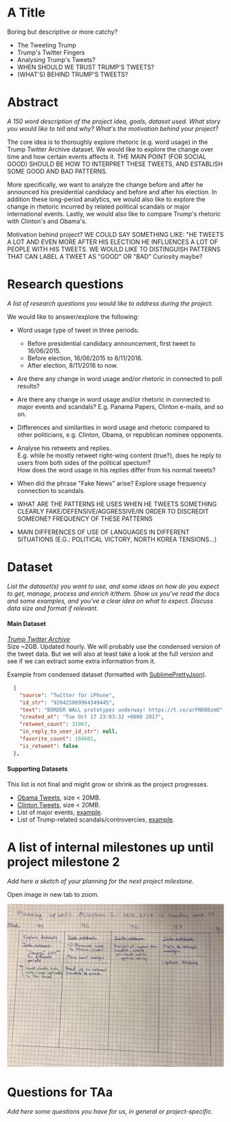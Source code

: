 # A Title
Boring but descriptive or more catchy?  
* The Tweeting Trump  
* Trump's Twitter Fingers  
* Analysing Trump's Tweets?  
* WHEN SHOULD WE TRUST TRUMP'S TWEETS?
* (WHAT'S) BEHIND TRUMP'S TWEETS?

# Abstract
_A 150 word description of the project idea, goals, dataset used. What story you would like to tell and why? What's the motivation behind your project?_

The core idea is to thoroughly explore rhetoric (e.g. word usage) in the Trump Twitter Archive dataset. We would like to explore the change over time and how certain events affects it. THE MAIN POINT (FOR SOCIAL GOOD) SHOULD BE HOW TO INTERPRET THESE TWEETS, AND ESTABLISH SOME GOOD AND BAD PATTERNS.

More specifically, we want to analyze the change before and after he announced his presidential candidacy and before and after his election. In addition these long-period analytics, we would also like to explore the change in rhetoric incurred by related political scandals or major international events. Lastly, we would also like to compare Trump's rhetoric with Clinton's and Obama's.

Motivation behind project?
WE COULD SAY SOMETHING LIKE: "HE TWEETS A LOT AND EVEN MORE AFTER HIS ELECTION HE INFLUENCES A LOT OF PEOPLE WITH HIS TWEETS. WE WOULD LIKE TO DISTINGUISH PATTERNS THAT CAN LABEL A TWEET AS "GOOD" OR "BAD"
Curiosity maybe?


# Research questions
_A list of research questions you would like to address during the project._ 

We would like to answer/explore the following:  

* Word usage type of tweet in three periods:
    * Before presidential candidacy announcement, first tweet to 16/06/2015.  
    * Before election, 16/06/2015 to 8/11/2016.  
    * After election, 8/11/2016 to now.  

* Are there any change in word usage and/or rhetoric in connected to poll results?

* Are there any change in word usage and/or rhetoric in connected to major events and scandals?
  E.g. Panama Papers, Clinton e-mails, and so on.

* Differences and similarities in word usage and rhetoric compared to other politicians, e.g. Clinton, Obama, or republican nominee opponents.

* Analyse his retweets and replies.  
  E.g. while he mostly retweet right-wing content (true?), does he reply to users from both sides of the political spectum?  
  How does the word usage in his replies differ from his normal tweets?

* When did the phrase "Fake News" arise? Explore usage frequency connection to scandals.

* WHAT ARE THE PATTERNS HE USES WHEN HE TWEETS SOMETHING CLEARLY FAKE/DEFENSIVE/AGGRESSIVE/IN ORDER TO DISCREDIT SOMEONE? FREQUENCY OF THESE PATTERNS

* MAIN DIFFERENCES OF USE OF LANGUAGES IN DIFFERENT SITUATIONS (E.G.: POLITICAL VICTORY, NORTH KOREA TENSIONS...)


# Dataset
_List the dataset(s) you want to use, and some ideas on how do you expect to get, manage, process and enrich it/them. Show us you've read the docs and some examples, and you've a clear idea on what to expect. Discuss data size and format if relevant._

#### Main Dataset  
*[Trump Twitter Archive](https://github.com/bpb27/trump_tweet_data_archive)*  
Size ~2GB. Updated hourly. We will probably use the condensed version of the tweet data. But we will also at least take a look at the full version and see if we can extract some extra information from it.

Example from condensed dataset (formatted with [SublimePrettyJson](https://github.com/dzhibas/SublimePrettyJson)).


```JSON
  {
    "source": "Twitter for iPhone",
    "id_str": "920425069964349445",
    "text": "BORDER WALL prototypes underway! https://t.co/arFNO80zmO",
    "created_at": "Tue Oct 17 23:03:32 +0000 2017",
    "retweet_count": 31067,
    "in_reply_to_user_id_str": null,
    "favorite_count": 104601,
    "is_retweet": false
  },
```

#### Supporting Datasets
This list is not final and might grow or shrink as the project progresses.  

* [Obama Tweets](https://www.kaggle.com/speckledpingu/rawtwitterfeeds), size < 20MB.
* [Clinton Tweets](https://www.kaggle.com/speckledpingu/rawtwitterfeeds), size < 20MB.
* List of major events, [example](https://en.wikipedia.org/wiki/2016).
* List of Trump-related scandals/controvercies, [example](https://en.wikipedia.org/wiki/Category:Donald_Trump_controversies). 


# A list of internal milestones up until project milestone 2
_Add here a sketch of your planning for the next project milestone._

Open image in new tab to zoom.

![Planning for Milestone 2](images/MS2_Planning.jpg)


# Questions for TAa
_Add here some questions you have for us, in general or project-specific._
